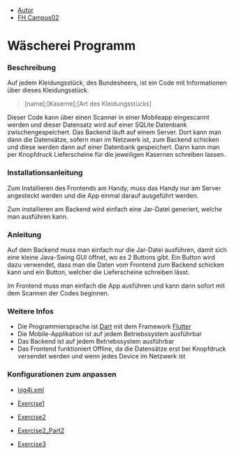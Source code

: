 - [Autor](https://github.com/thomas-weissl?tab=repositories)
- [FH Campus02](https://www.campus02.at/)

# **Wäscherei Programm**
### Beschreibung
Auf jedem Kleidungsstück, des Bundesheers, ist ein Code mit Informationen über dieses Kleidungsstück.

> [name];[Kaserne];[Art des Kleidungsstücks]

Dieser Code kann über einen Scanner in einer Mobileapp eingescannt werden und dieser Datensatz wird auf einer SQLite Datenbank zwischengespeichert. Das Backend läuft auf einem Server. Dort kann man dann die Datensätze, sofern man im Netzwerk ist, zum Backend schicken und diese werden dann auf einer Datenbank gespeichert. Dann kann man per Knopfdruck Lieferscheine für die jeweiligen Kasernen schreiben lassen.

### Installationsanleitung
Zum Installieren des Frontends am Handy, muss das Handy nur am Server angesteckt werden und die App einmal darauf ausgeführt werden.

Zum installieren am Backend wird einfach eine Jar-Datei generiert, welche man ausführen kann.

### Anleitung
Auf dem Backend muss man einfach nur die Jar-Datei ausführen, damit sich eine kleine Java-Swing GUI öffnet, wo es 2 Buttons gibt. Ein Button wird dazu verwendet, dass man die Daten vom Frontend zum Backend schicken kann und ein Button, welcher die Lieferscheine schreiben lässt.

Im Frontend muss man einfach die App ausführen und kann dann sofort mit dem Scannen der Codes beginnen.

### Weitere Infos
- Die Programmiersprache ist [Dart](https://flutter.dev/) mit dem Framework [Flutter](https://flutter.dev/)
- Die Mobile-Applikation ist auf jedem Betriebssystem ausführbar
- Das Backend ist auf jedem Betriebssystem ausführbar
- Das Frontend funktioniert Offline, da die Datensätze erst bei Knopfdruck versendet werden und wenn jedes Device im Netzwerk ist

### Konfigurationen zum anpassen
- [log4j.xml](src/main/resources/log4j2.xml.template)

- [Exercise1](exercise1.md)
- [Exercise2](exercise2.md)
- [Exercise2_Part2](exercise2_part2.md)
- [Exercise3](exercise3.md)